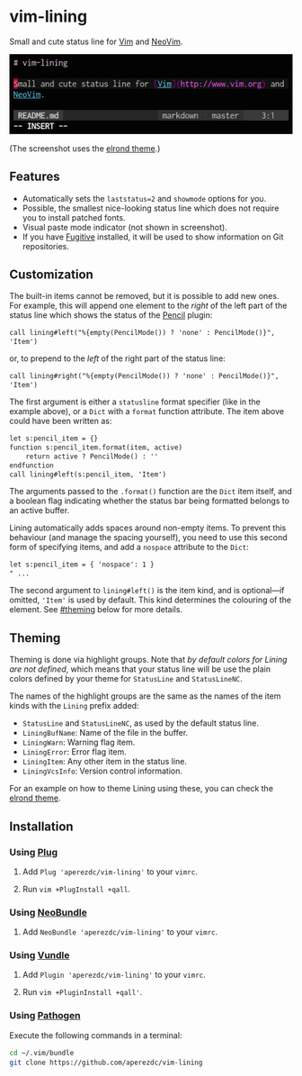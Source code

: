 # vim-lining

Small and cute status line for [Vim](http://www.vim.org) and
[NeoVim](https://neovim.io).

![Screenshot](/_misc/screenshot2.png)

(The screenshot uses the [elrond
theme](https://github.com/aperezdc/vim-elrond).)

## Features

* Automatically sets the `laststatus=2` and `showmode` options for you.
* Possible, the smallest nice-looking status line which does not require you
  to install patched fonts.
* Visual paste mode indicator (not shown in screenshot).
* If you have [Fugitive](https://github.com/tpope/vim-fugitive) installed, it
  will be used to show information on Git repositories.


## Customization

The built-in items cannot be removed, but it is possible to add new ones. For
example, this will append one element to the *right* of the left part of the
status line which shows the status of the
[Pencil](https://github.com/reedes/vim-pencil) plugin:

```vim
call lining#left("%{empty(PencilMode()) ? 'none' : PencilMode()}", 'Item')
```

or, to prepend to the *left* of the right part of the status line:

```vim
call lining#right("%{empty(PencilMode()) ? 'none' : PencilMode()}", 'Item')
```

The first argument is either a `statusline` format specifier (like in the
example above), or a `Dict` with a `format` function attribute. The item
above could have been written as:

```vim
let s:pencil_item = {}
function s:pencil_item.format(item, active)
    return active ? PencilMode() : ''
endfunction
call lining#left(s:pencil_item, 'Item')
```

The arguments passed to the `.format()` function are the `Dict` item itself,
and a boolean flag indicating whether the status bar being formatted belongs
to an active buffer.

Lining automatically adds spaces around non-empty items. To prevent this
behaviour (and manage the spacing yourself), you need to use this second form
of specifying items, and add a `nospace` attribute to the `Dict`:

```vim
let s:pencil_item = { 'nospace': 1 }
" ...
```

The second argument to `lining#left()` is the item kind, and is optional—if
omitted, `'Item'` is used by default. This kind determines the colouring of
the element. See [#theming](theming) below for more details.


## Theming

Theming is done via highlight groups. Note that *by default colors for Lining
are not defined*, which means that your status line will be use the plain
colors defined by your theme for `StatusLine` and `StatusLineNC`.

The names of the highlight groups are the same as the names of the item kinds
with the `Lining` prefix added:

* `StatusLine` and `StatusLineNC`, as used by the default status line.
* `LiningBufName`: Name of the file in the buffer.
* `LiningWarn`: Warning flag item.
* `LiningError`: Error flag item.
* `LiningItem`: Any other item in the status line.
* `LiningVcsInfo`: Version control information.

For an example on how to theme Lining using these, you can check the [elrond
theme](https://github.com/aperezdc/vim-elrond).


## Installation

### Using [Plug](https://github.com/junegunn/vim-plug)

1. Add `Plug 'aperezdc/vim-lining'` to your `vimrc`.

2. Run `vim +PlugInstall +qall`.

### Using [NeoBundle](https://github.com/Shougo/neobundle.vim)

1. Add `NeoBundle 'aperezdc/vim-lining'` to your `vimrc`.

### Using [Vundle](https://github.com/gmarik/vundle)

1. Add `Plugin 'aperezdc/vim-lining'` to your `vimrc`.

2. Run `vim +PluginInstall +qall'`.

### Using [Pathogen](https://github.com/tpope/vim-pathogen)

Execute the following commands in a terminal:

```sh
cd ~/.vim/bundle
git clone https://github.com/aperezdc/vim-lining
```
